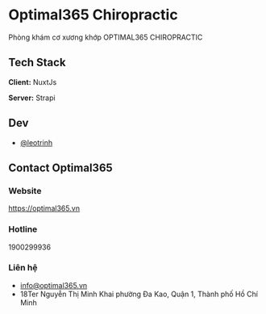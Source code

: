 
# Optimal365 Chiropractic

Phòng khám cơ xương khớp
OPTIMAL365
CHIROPRACTIC


## Tech Stack

**Client:** NuxtJs

**Server:** Strapi


## Dev

- [@leotrinh](https://github.com/leotrinh)

## Contact Optimal365

### Website
https://optimal365.vn

### Hotline
1900299936

### Liên hệ
- info@optimal365.vn
- 18Ter Nguyễn Thị Minh Khai
phường Đa Kao, Quận 1, Thành phố Hồ Chí Minh
